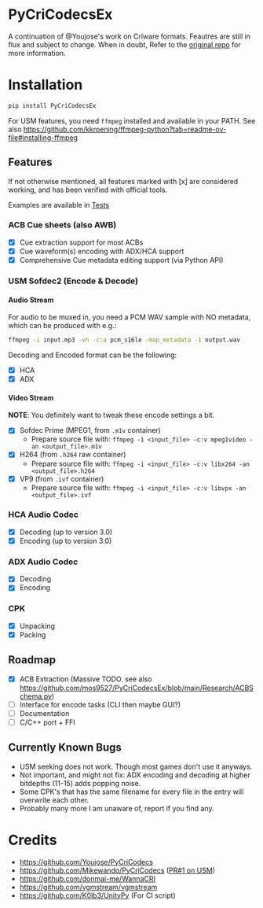 # PyCriCodecsEx
A continuation of @Youjose's work on Criware formats. Feautres are still in flux and subject to change. When in doubt, Refer to the [original repo](https://github.com/Youjose/PyCriCodecs) for more information.

# Installation
```bash
pip install PyCriCodecsEx
```

For USM features, you need `ffmpeg` installed and available in your PATH. See also https://github.com/kkroening/ffmpeg-python?tab=readme-ov-file#installing-ffmpeg

## Features
If not otherwise mentioned, all features marked with [x] are considered working, and has been verified with official tools.

Examples are available in [Tests](https://github.com/mos9527/PyCriCodecsEx/tree/main/Tests)

### ACB Cue sheets (also AWB)
- [x] Cue extraction support for most ACBs
- [x] Cue waveform(s) encoding with ADX/HCA support
- [x] Comprehensive Cue metadata editing support (via Python API)

### USM Sofdec2 (Encode & Decode)
#### Audio Stream
For audio to be muxed in, you need a PCM WAV sample with NO metadata, which can be produced with e.g.:
```bash
ffmpeg -i input.mp3 -vn -c:a pcm_s16le -map_metadata -1 output.wav
```
Decoding and Encoded format can be the following:
- [x] HCA
- [x] ADX
#### Video Stream
**NOTE**: You definitely want to tweak these encode settings a bit.
- [x] Sofdec Prime (MPEG1, from `.m1v` container)
    - Prepare source file with: `ffmpeg -i <input_file> -c:v mpeg1video -an <output_file>.m1v`
- [x] H264 (from `.h264` raw container)
    - Prepare source file with: `ffmpeg -i <input_file> -c:v libx264 -an <output_file>.h264`
- [x] VP9 (from `.ivf` container)
    - Prepare source file with: `ffmpeg -i <input_file> -c:v libvpx -an <output_file>.ivf`
### HCA Audio Codec
- [x] Decoding (up to version 3.0)
- [x] Encoding (up to version 3.0)
### ADX Audio Codec
- [x] Decoding
- [x] Encoding
### CPK
- [x] Unpacking
- [x] Packing

## Roadmap
- [x] ACB Extraction (Massive TODO. see also https://github.com/mos9527/PyCriCodecsEx/blob/main/Research/ACBSchema.py)
- [ ] Interface for encode tasks (CLI then maybe GUI?)
- [ ] Documentation
- [ ] C/C++ port + FFI
## Currently Known Bugs
- USM seeking does not work. Though most games don't use it anyways.
- Not important, and might not fix: ADX encoding and decoding at higher bitdepths (11-15) adds popping noise.
- Some CPK's that has the same filename for every file in the entry will overwrite each other.
- Probably many more I am unaware of, report if you find any.

# Credits
- https://github.com/Youjose/PyCriCodecs
- https://github.com/Mikewando/PyCriCodecs ([PR#1 on USM](https://github.com/mos9527/PyCriCodecsEx/pull/1))
- https://github.com/donmai-me/WannaCRI
- https://github.com/vgmstream/vgmstream
- https://github.com/K0lb3/UnityPy (For CI script)